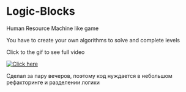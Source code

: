 # Logic-Blocks
Human Resource Machine like game

You have to create your own algorithms to solve and complete levels

Click to the gif to see full video

[![Click here](https://j.gifs.com/Qk5mXl.gif)](https://youtu.be/118z0Ll7uk8)

Сделал за пару вечеров, поэтому код нуждается в небольшом рефакторинге и разделении логики
